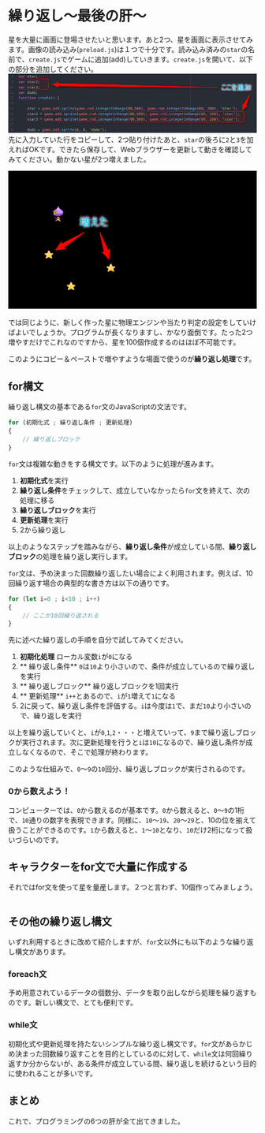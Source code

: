# 繰り返し～最後の肝～

星を大量に画面に登場させたいと思います。あと2つ、星を画面に表示させてみます。画像の読み込み\(`preload.js`\)は１つで十分です。読み込み済みの`star`の名前で、`create.js`でゲームに追加\(add\)していきます。`create.js`を開いて、以下の部分を追加してください。![](/assets/2017-06-27_20h59_19.png)先に入力していた行をコピーして、2つ貼り付けたあと、`star`の後ろに`2`と`3`を加えればOKです。できたら保存して、Webブラウザーを更新して動きを確認してみてください。動かない星が2つ増えました。

![](/assets/2017-06-27_21h03_42.png)

では同じように、新しく作った星に物理エンジンや当たり判定の設定をしていけばよいでしょうか。プログラムが長くなりますし、かなり面倒です。たった2つ増やすだけでこれなのですから、星を100個作成するのはほぼ不可能です。

このようにコピー＆ペーストで増やすような場面で使うのが**繰り返し処理**です。

## for構文
繰り返し構文の基本である`for`文のJavaScriptの文法です。

```JavaScript
for (初期化式 ; 繰り返し条件 ; 更新処理)
{
    // 繰り返しブロック    
}
```

`for`文は複雑な動きをする構文です。以下のように処理が進みます。

1. **初期化式**を実行
1. **繰り返し条件**をチェックして、成立していなかったら`for`文を終えて、次の処理に移る
1. **繰り返しブロック**を実行
1. **更新処理**を実行
1. 2から繰り返し

以上のようなステップを踏みながら、**繰り返し条件**が成立している間、**繰り返しブロック**の処理を繰り返し実行します。

`for`文は、予め決まった回数繰り返したい場合によく利用されます。例えば、10回繰り返す場合の典型的な書き方は以下の通りです。

```javascript
for (let i=0 ; i<10 ; i++)
{
    // ここが10回繰り返される
}
```

先に述べた繰り返しの手順を自分で試してみてください。

1. **初期化処理** ローカル変数`i`が`0`になる
1. ** 繰り返し条件** `0`は`10`より小さいので、条件が成立しているので繰り返しを実行
1. ** 繰り返しブロック** 繰り返しブロックを1回実行
1. ** 更新処理** `i++`とあるので、`i`が`1`増えて`1`になる
1. 2に戻って、繰り返し条件を評価する。`i`は今度は`1`で、まだ`10`より小さいので、繰り返しを実行

以上を繰り返していくと、`i`が`0`,`1`,`2`・・・と増えていって、`9`まで繰り返しブロックが実行されます。次に更新処理を行うと`i`は`10`になるので、繰り返し条件が成立しなくなるので、そこで処理が終わります。

このような仕組みで、`0`～`9`の`10`回分、繰り返しブロックが実行されるのです。

### 0から数えよう！
コンピューターでは、`0`から数えるのが基本です。`0`から数えると、`0`～`9`の1桁で、`10`通りの数字を表現できます。同様に、`10`～`19`、`20`～`29`と、10の位を揃えて扱うことができるのです。`1`から数えると、`1`～`10`となり、`10`だけ2桁になって扱いづらいのです。

## キャラクターをfor文で大量に作成する
それではfor文を使って星を量産します。２つと言わず、10個作ってみましょう。

```javascript
```

## その他の繰り返し構文
いずれ利用するときに改めて紹介しますが、`for`文以外にも以下のような繰り返し構文があります。

### foreach文
予め用意されているデータの個数分、データを取り出しながら処理を繰り返すものです。新しい構文で、とても便利です。

### while文
初期化式や更新処理を持たないシンプルな繰り返し構文です。`for`文があらかじめ決まった回数繰り返すことを目的としているのに対して、`while`文は何回繰り返すか分からないが、ある条件が成立している間、繰り返しを続けるという目的に使われることが多いです。

## まとめ
これで、プログラミングの6つの肝が全て出てきました。
